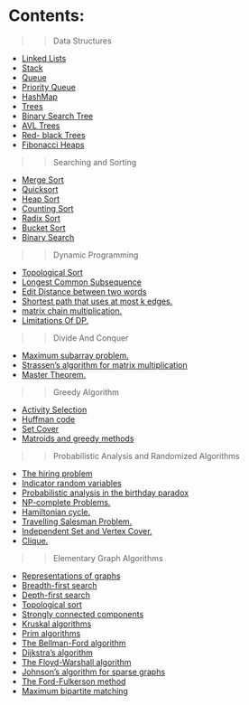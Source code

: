 # Contents:

	
>>	Data Structures

- <a href="https://github.com/RishabhSri14/Cheatsheet/tree/main/DataStructures/LinkedLists">	Linked Lists</a>
- <a href="https://github.com/RishabhSri14/Cheatsheet/tree/main/DataStructures/Stack">	Stack</a>
- <a href="https://github.com/RishabhSri14/Cheatsheet/tree/main/DataStructures/Queue">	Queue</a>
- <a href="https://github.com/RishabhSri14/Cheatsheet/tree/main/DataStructures/PriorityQueue">	Priority Queue</a>
- <a href="https://github.com/RishabhSri14/Cheatsheet/tree/main/DataStructures/HashMap">	HashMap</a>
- <a href="https://github.com/RishabhSri14/Cheatsheet/tree/main/DataStructures/Trees">	Trees</a>
- <a href="https://github.com/RishabhSri14/Cheatsheet/tree/main/DataStructures/BinarySearchTree">	Binary Search Tree</a>
- <a href="https://github.com/RishabhSri14/Cheatsheet/tree/main/DataStructures/AVLTrees">	AVL Trees</a>
- <a href="https://github.com/RishabhSri14/Cheatsheet/tree/main/DataStructures/Red-BlackTrees">	Red- black Trees</a>
- <a href="https://github.com/RishabhSri14/Cheatsheet/tree/main/DataStructures/FibonacciHeaps">	Fibonacci Heaps</a>


>>	Searching and Sorting

- <a href="https://github.com/RishabhSri14/Cheatsheet/tree/main/SearchAndSort/MergeSort">	Merge Sort</a>
- <a href="https://github.com/RishabhSri14/Cheatsheet/tree/main/SearchAndSort/QuickSort">	Quicksort</a>
- <a href="https://github.com/RishabhSri14/Cheatsheet/tree/main/SearchAndSort/HeapSort">	Heap Sort</a>
- <a href="https://github.com/RishabhSri14/Cheatsheet/tree/main/SearchAndSort/CountingSort">	Counting Sort</a>
- <a href="https://github.com/RishabhSri14/Cheatsheet/tree/main/SearchAndSort/RadixSort">	Radix Sort</a>
- <a href="https://github.com/RishabhSri14/Cheatsheet/tree/main/SearchAndSort/BucketSort">	Bucket Sort</a>
- <a href="https://github.com/RishabhSri14/Cheatsheet/tree/main/SearchAndSort/BinarySearch">	Binary Search</a>

>>	Dynamic Programming

- <a href="https://github.com/RishabhSri14/Cheatsheet/tree/main/DynamicProg/TopologicalSort">	Topological Sort</a>
- <a href="https://github.com/RishabhSri14/Cheatsheet/tree/main/DynamicProg/LongestCommonSubsequence">	Longest Common Subsequence</a>
- <a href="https://github.com/RishabhSri14/Cheatsheet/tree/main/DynamicProg/EditDistance">	Edit Distance between two words</a>
- <a href="https://github.com/RishabhSri14/Cheatsheet/tree/main/DynamicProg/ShortestPathWithAtMostKEdges">	Shortest path that uses at most k edges.</a>
- <a href="https://github.com/RishabhSri14/Cheatsheet/blob/main/DynamicProg/MatrixChainMultiplication/Basicinfo.md">	matrix chain multiplication.</a>
- <a href="https://github.com/RishabhSri14/Cheatsheet/tree/main/DynamicProg/LimitationsOfDP">	Limitations Of DP.</a>

>>	Divide And Conquer

- <a href="https://github.com/RishabhSri14/Cheatsheet/tree/main/DivideAndConquer/MaximumSubarrayProblem">	Maximum subarray problem.</a>
- <a href="https://github.com/RishabhSri14/Cheatsheet/tree/main//DivideAndConquer/Strassen'sAlgorithmForMatrixMultiplication">	Strassen’s algorithm for matrix multiplication</a>
- <a href="https://github.com/RishabhSri14/Cheatsheet/tree/main/DivideAndConquer/MasterTheorem">	Master Theorem.</a>

>> 	Greedy Algorithm

- <a href="https://github.com/RishabhSri14/Cheatsheet/tree/main/GreedyAlgo/ActivitySelection">	Activity Selection </a>
- <a href="https://github.com/RishabhSri14/Cheatsheet/tree/main/GreedyAlgo/HuffmanCode">	Huffman code </a>
- <a href="https://github.com/RishabhSri14/Cheatsheet/tree/main/GreedyAlgo/SetCover">	Set Cover </a>
- <a href="https://github.com/RishabhSri14/Cheatsheet/tree/main/GreedyAlgo/MatroidsAndGreedyMethod">	Matroids and greedy methods </a>

>>	Probabilistic Analysis and Randomized Algorithms 

- <a href="https://github.com/RishabhSri14/Cheatsheet/tree/main/RandomAlgo/TheHiringProblem"> The hiring problem </a> 
- <a href="https://github.com/RishabhSri14/Cheatsheet/tree/main/RandomAlgo/IndicatorRandomVariables"> Indicator random variables </a>
- <a href="https://github.com/RishabhSri14/Cheatsheet/tree/main/RandomAlgo/ProbabilisticAnalysis"> Probabilistic analysis in the birthday paradox </a>
- <a href="https://github.com/RishabhSri14/Cheatsheet/tree/main/RandomAlgo/NPHardProblems"> NP-complete Problems. </a>
- <a href="https://github.com/RishabhSri14/Cheatsheet/blob/main/RandomAlgo/NPHardProblems/Basicinfo.md"> Hamiltonian cycle. </a>
- <a href="https://github.com/RishabhSri14/Cheatsheet/blob/main/RandomAlgo/NPHardProblems/Basicinfo.md"> Travelling Salesman Problem. </a>
- <a href="https://github.com/RishabhSri14/Cheatsheet/blob/main/RandomAlgo/NPHardProblems/Basicinfo.md"> Independent Set and Vertex Cover. </a>
- <a href="https://github.com/RishabhSri14/Cheatsheet/blob/main/RandomAlgo/NPHardProblems/Basicinfo.md"> Clique. </a>


>> Elementary Graph Algorithms 

- <a href="https://github.com/RishabhSri14/Cheatsheet/tree/main/GraphAlgo/RepresentationsOfGraphs"> Representations of graphs </a>
- <a href="https://github.com/RishabhSri14/Cheatsheet/tree/main/GraphAlgo/BFSAndDFS"> Breadth-first search </a> 
- <a href="https://github.com/RishabhSri14/Cheatsheet/tree/main/GraphAlgo/BFSAndDFS"> Depth-first search </a>
- <a href="https://github.com/RishabhSri14/Cheatsheet/tree/main/GraphAlgo/TopologicalSort"> Topological sort </a>
- <a href="https://github.com/RishabhSri14/Cheatsheet/tree/main/GraphAlgo/StronglyConnectedComponents"> Strongly connected components </a>
- <a href="https://github.com/RishabhSri14/Cheatsheet/tree/main/GraphAlgo/KruskalAndPrim">  Kruskal algorithms  </a>
- <a href="https://github.com/RishabhSri14/Cheatsheet/tree/main/GraphAlgo/KruskalAndPrim">  Prim algorithms </a>
- <a href="https://github.com/RishabhSri14/Cheatsheet/tree/main/GraphAlgo/Bellman-Ford"> The Bellman-Ford algorithm </a> 
- <a href="https://github.com/RishabhSri14/Cheatsheet/tree/main/GraphAlgo/Dijkstra"> Dijkstra’s algorithm </a> 
- <a href="https://github.com/RishabhSri14/Cheatsheet/tree/main/GraphAlgo/FloydWarshall"> The Floyd-Warshall algorithm </a>
- <a href="https://github.com/RishabhSri14/Cheatsheet/tree/main/GraphAlgo/Johnson"> Johnson’s algorithm for sparse graphs </a>
- <a href="https://github.com/RishabhSri14/Cheatsheet/tree/main/GraphAlgo/Ford_Fulkerson"> The Ford-Fulkerson method </a> 
- <a href="https://github.com/RishabhSri14/Cheatsheet/tree/main/GraphAlgo/Bipartite"> Maximum bipartite matching </a>
